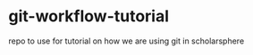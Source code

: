 git-workflow-tutorial
=====================

repo to use for tutorial on how we are using git in scholarsphere